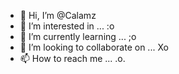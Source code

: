 - 👋 Hi, I’m @Calamz 
- 👀 I’m interested in ...    :o
- 🌱 I’m currently learning ...    ;o
- 💞️ I’m looking to collaborate on ...    Xo
- 📫 How to reach me ...    .o.

<!---
Calamz/Calamz is a ✨ special ✨ repository because its `README.md` (this file) appears on your GitHub profile.
You can click the Preview link to take a look at your changes.
--->
